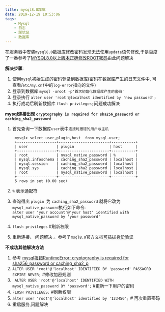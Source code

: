 ```yaml
---
title: mysql8.0踩坑
date: 2019-12-19 10:53:06
tags:
    - Mysql
    - 日志
    - 踩坑记
    - 数据库
---
```

在服务器中安装`mysql8.0`数据库修改密码发现无法使用`update`语句修改,于是百度了一番参考了[MYSQL8.0以上版本正确修改ROOT密码](https://blog.csdn.net/yi247630676/article/details/80352655)由此问题解决  

**解决步骤**:  
1. 使用`mysql`初始生成的密码登录到数据库(密码在数据库产生的日志文件中, 可查看/`etc/my.cnf`中的`log-error`指向的文件)  
2. 登录到数据库 `mysql -uroot -p'首次初始化数据库产生的密码'`  
3. 登录执行 `alter user 'root'@localhost identified by 'new password';` 
4. 执行成功后刷新数据库 `flush privileges;`问题成功解决  

**mysql连接出现 `cryptography is required for sha256_password or caching_sha2_password`**  
1. 首先查询一下数据库`user`表中`连接时报错的用户与主机`  

        mysql> select user,plugin,host  from mysql.user; 
        +------------------+-----------------------+-----------+  
        | user             | plugin                | host      |  
        +------------------+-----------------------+-----------+  
        | root             | mysql_native_password | %         |  
        | mysql.infoschema | caching_sha2_password | localhost |  
        | mysql.session    | caching_sha2_password | localhost |  
        | mysql.sys        | caching_sha2_password | localhost |  
        | root             | mysql_native_password | localhost |  
        +------------------+-----------------------+-----------+  
        5 rows in set (0.00 sec)  
3. `%` 表示通配符
2. 查询得出 `plugin `为 `caching_sha2_password` 就将它改为 `mysql_native_password`执行如下命令:  
     `alter user 'your account'@'your host' identified with mysql_native_password by 'your password'`
3. `flush privileges` #刷新权限
4. 重新连接， 问题解决 。参考了`msql8.0`官方文档[可插拔身份验证](https://dev.mysql.com/doc/refman/8.0/en/pluggable-authentication.html)

**不成功其他解决方法**  
1. 参考 [mysql报错RuntimeError: cryptography is required for sha256_password or caching_sha2_p](https://blog.csdn.net/p_xiaobai/article/details/85334875)
2. `ALTER USER 'root'@'localhost' IDENTIFIED BY 'password' PASSWORD EXPIRE NEVER;` #修改加密规则  
3. ` ALTER USER 'root'@'localhost' IDENTIFIED WITH mysql_native_password BY 'password';` #更新一下用户的密码 
4. `FLUSH PRIVILEGES;` #刷新权限
5. `alter user 'root'@'localhost' identified by '123456';`  # 再次重置密码
6. 重启服务,问题解决 
